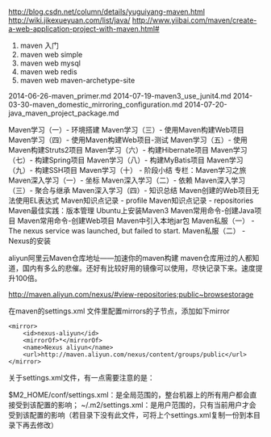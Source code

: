 http://blog.csdn.net/column/details/yuguiyang-maven.html
http://wiki.jikexueyuan.com/list/java/
http://www.yiibai.com/maven/create-a-web-application-project-with-maven.html#

1. maven 入门
2. maven web simple
3. maven web mysql
4. maven web redis
5. maven web maven-archetype-site

2014-06-26-maven_primer.md
2014-07-19-maven3_use_junit4.md
2014-03-30-maven_domestic_mirroring_configuration.md
2014-07-20-java_maven_project_package.md

Maven学习（一）- 环境搭建
Maven学习（三）- 使用Maven构建Web项目
Maven学习（四）- 使用Maven构建Web项目-测试
Maven学习（五）- 使用Maven构建Struts2项目
Maven学习（六）- 构建Hibernate项目
Maven学习（七）- 构建Spring项目
Maven学习（八）- 构建MyBatis项目
Maven学习（九）- 构建SSH项目
Maven学习（十） - 阶段小结
专栏：Maven学习之旅
Maven深入学习（一）- 坐标
Maven深入学习（二）- 依赖
Maven深入学习（三）- 聚合与继承
Maven深入学习（四）- 知识总结
Maven创建的Web项目无法使用EL表达式
Maven知识点记录 - profile
Maven知识点记录 - repositories
Maven最佳实践：版本管理
Ubuntu上安装Maven3
Maven常用命令-创建Java项目
Maven常用命令-创建Web项目
Maven中引入本地jar包
Maven私服（一） - The nexus service was launched, but failed to start.
Maven私服（二） - Nexus的安装




aliyun阿里云Maven仓库地址——加速你的maven构建
maven仓库用过的人都知道，国内有多么的悲催。还好有比较好用的镜像可以使用，尽快记录下来。速度提升100倍。

http://maven.aliyun.com/nexus/#view-repositories;public~browsestorage

在maven的settings.xml 文件里配置mirrors的子节点，添加如下mirror

    <mirror>
        <id>nexus-aliyun</id>
        <mirrorOf>*</mirrorOf>
        <name>Nexus aliyun</name>
        <url>http://maven.aliyun.com/nexus/content/groups/public</url>
    </mirror>




关于settings.xml文件，有一点需要注意的是：

$M2_HOME/conf/settings.xml：是全局范围的，整台机器上的所有用户都会直接受到该配置的影响；
~/.m2/settings.xml：是用户范围的，只有当前用户才会受到该配置的影响（若目录下没有此文件，可将上个settings.xml复制一份到本目录下再去修改）